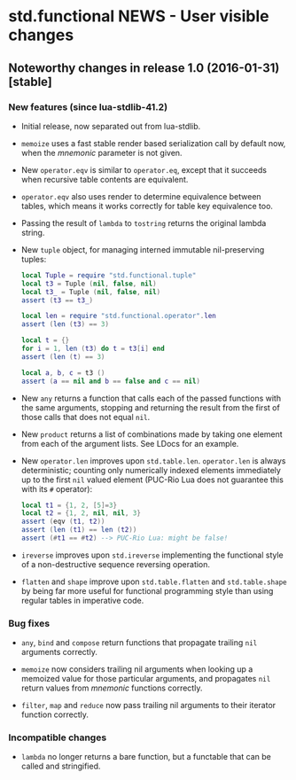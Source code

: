# std.functional NEWS - User visible changes

## Noteworthy changes in release 1.0 (2016-01-31) [stable]

### New features (since lua-stdlib-41.2)

  - Initial release, now separated out from lua-stdlib.

  - `memoize` uses a fast stable render based serialization call by
    default now, when the _mnemonic_ parameter is not given.

  - New `operator.eqv` is similar to `operator.eq`, except that it
    succeeds when recursive table contents are equivalent.

  - `operator.eqv` also uses render to determine equivalence between
    tables, which means it works correctly for table key equivalence too.

  - Passing the result of `lambda` to `tostring` returns the original
    lambda string.

  - New `tuple` object, for managing interned immutable nil-preserving
    tuples:

    ```lua
    local Tuple = require "std.functional.tuple"
    local t3 = Tuple (nil, false, nil)
    local t3_ = Tuple (nil, false, nil)
    assert (t3 == t3_)

    local len = require "std.functional.operator".len
    assert (len (t3) == 3)

    local t = {}
    for i = 1, len (t3) do t = t3[i] end
    assert (len (t) == 3)

    local a, b, c = t3 ()
    assert (a == nil and b == false and c == nil)
    ```

  - New `any` returns a function that calls each of the passed functions
    with the same arguments, stopping and returning the result from the
    first of those calls that does not equal `nil`.

  - New `product` returns a list of combinations made by taking one element
    from each of the argument lists.  See LDocs for an example.

  - New `operator.len` improves upon `std.table.len`.
    `operator.len` is always deterministic; counting only
    numerically indexed elements immediately up to the first `nil` valued
    element (PUC-Rio Lua does not guarantee this with its `#` operator):

    ```lua
    local t1 = {1, 2, [5]=3}
    local t2 = {1, 2, nil, nil, 3}
    assert (eqv (t1, t2))
    assert (len (t1) == len (t2))
    assert (#t1 == #t2) --> PUC-Rio Lua: might be false!
    ```

  - `ireverse` improves upon `std.ireverse` implementing the functional
    style of a non-destructive sequence reversing operation.

  - `flatten` and `shape` improve upon `std.table.flatten` and
    `std.table.shape` by being far more useful for functional programming
    style than using regular tables in imperative code.


### Bug fixes

  - `any`, `bind` and `compose` return functions that propagate trailing
    `nil` arguments correctly.

  - `memoize` now considers trailing nil arguments when looking up a
    memoized value for those particular arguments, and propagates `nil`
    return values from _mnemonic_ functions correctly.

  - `filter`, `map` and `reduce` now pass trailing nil arguments to their
    iterator function correctly.


### Incompatible changes

  - `lambda` no longer returns a bare function, but a functable that can be
    called and stringified.

